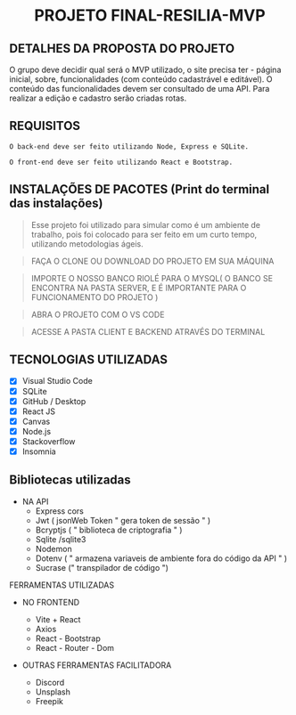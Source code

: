 <h1 align="center">PROJETO FINAL-RESILIA-MVP</h1>


## DETALHES DA PROPOSTA DO PROJETO
O grupo deve decidir qual será o MVP utilizado, o site precisa ter - página inicial, sobre, funcionalidades (com conteúdo cadastrável e editável). O conteúdo das funcionalidades devem ser consultado de uma API. Para realizar a edição e cadastro serão criadas rotas.

## REQUISITOS
 ```
 O back-end deve ser feito utilizando Node, Express e SQLite.

 O front-end deve ser feito utilizando React e Bootstrap.
 ```

## INSTALAÇÕES DE PACOTES (Print do terminal das instalações)

> Esse projeto foi utilizado para simular como é um ambiente de trabalho, pois foi colocado para ser feito em um curto tempo, utilizando metodologias ágeis.

> FAÇA O CLONE OU DOWNLOAD DO PROJETO EM SUA MÁQUINA

> IMPORTE O NOSSO BANCO RIOLÉ PARA O MYSQL( O BANCO SE ENCONTRA NA PASTA SERVER, E É IMPORTANTE PARA O FUNCIONAMENTO DO PROJETO )

> ABRA O PROJETO COM O VS CODE

> ACESSE A PASTA CLIENT E BACKEND ATRAVÉS DO TERMINAL

## TECNOLOGIAS UTILIZADAS
- [X] Visual Studio Code
- [X] SQLite 
- [X] GitHub / Desktop
- [X] React JS
- [X] Canvas
- [X] Node.js
- [X] Stackoverflow 
- [X] Insomnia  

## Bibliotecas utilizadas
- NA API
  - Express cors
  - Jwt ( jsonWeb Token " gera token de sessão " )
  - Bcryptjs ( " biblioteca de criptografia " )
  - Sqlite /sqlite3
  - Nodemon
  - Dotenv ( " armazena variaveis de ambiente fora do código da API " )
  - Sucrase (" transpilador de código ")


FERRAMENTAS UTILIZADAS 
- NO FRONTEND
  - Vite + React 
  - Axios  
  - React - Bootstrap 
  - React - Router - Dom 

- OUTRAS FERRAMENTAS FACILITADORA
  - Discord 
  - Unsplash 
  - Freepik


